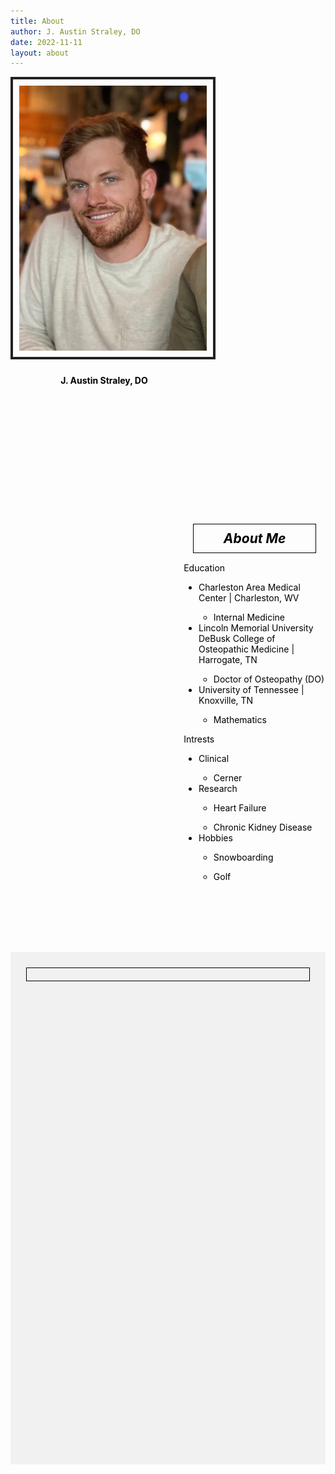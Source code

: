 ```yaml
---
title: About
author: J. Austin Straley, DO
date: 2022-11-11
layout: about
---
```


<html lang="en" >
  <meta charset="utf-8">
  <meta name="viewport" content="width=device-width, initial-scale=1">
  <link rel="stylesheet" href="https://maxcdn.bootstrapcdn.com/bootstrap/3.4.1/css/bootstrap.min.css">
  <script src="https://ajax.googleapis.com/ajax/libs/jquery/3.5.1/jquery.min.js"></script>
  <script src="https://maxcdn.bootstrapcdn.com/bootstrap/3.4.1/js/bootstrap.min.js"></script>
  <style>
      * {
        color: #000000;
      }
      body {   
        background-image: url('https://github.com/jzstraley/jzstraley.github.io/blob/master/assets/Background.png?raw=true');
        background-repeat: no-repeat;
        background-size: cover;
      }
      .leftcolumn {
        float:left; 
        width: 45%;
        height: 700px;
        width: 300px;
        margin-right: 20px;
      }
      .rightcolumn {
        float:right; 
        width: 45%;
        height: 700px;
        padding-left: 20px;
      }
      .row:after {
        content: "";
        display: table;
        clear: both;
      }
      h1 {
        display:none;
      }
      h5 {
        text-align: center;
        font-size: 150%;
        margin: 15px;
        padding: 10px;
        border: 1px solid #000000;
      }
      h4 {
        text-align: center;
        display: block;
        padding: 5px;
      }
      img {
        display: block;
        padding: 10px;
        border: 4px solid #222;
      }
      .footer {
        background-color: #F1F1F1;
        text-align: center;
        padding: 10px;
        height: 800px;
        width: auto;
      }
  </style>
  <body>
    <div class="row">
      <div class="leftcolumn">
        <img src="https://github.com/jzstraley/jzstraley.github.io/blob/master/assets/profilepic.jpg?raw=true" style="width:100%" alt="Avatar">
        <h4>J. Austin Straley, DO</h4>
      </div>
      <div class="rightcolumn">
        <h5>About Me</h5>
        <p>
            Education
            <ul>
                <li>Charleston Area Medical Center | Charleston, WV</li>
                    <ul><li>Internal Medicine</li></ul>
                <li>Lincoln Memorial University DeBusk College of Osteopathic Medicine | Harrogate, TN</li>
                    <ul><li>Doctor of Osteopathy (DO)</li></ul>
                <li>University of Tennessee | Knoxville, TN</li>
                    <ul><li>Mathematics</li></ul>
            </ul>
        </p>
        <p>
            Intrests
            <ul>
                <li>Clinical</li>
                    <ul><li>Cerner</li></ul>
                <li>Research</li>
                    <ul><li>Heart Failure</li></ul>
                    <ul><li>Chronic Kidney Disease</li></ul>
                <li>Hobbies</li>
                    <ul><li>Snowboarding</li></ul>
                    <ul><li>Golf</li></ul>
            </ul>
        </p>
      </div>
    </div>
    <div class="footer">
      <h5></h5>
    </div>
  </body>
</html>
